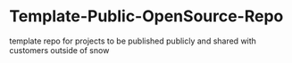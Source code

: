 # Template-Public-OpenSource-Repo
template repo for projects to be published publicly and shared with customers outside of snow
